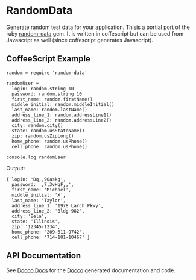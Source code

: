 # RandomData

Generate random test data for your application.  Thisis a portial port of the ruby [random-data](http://random-data.rubyforge.org/) gem.  It is written in coffescript but can be used from Javascript as well (since coffescript generates Javascript).

## CoffeeScript Example

    random = require 'random-data'
     
    randomUser = 
      login: random.string 10
      password: random.string 10
      first_name: random.firstName()
      middle_initial: random.middleInitial()
      last_name: random.lastName()
      address_line_1: random.addressLine1()
      address_line_2: random.addressLine2()
      city: random.city()
      state: random.usStateName()
      zip: random.usZipLong()
      home_phone: random.usPhone()
      cell_phone: random.usPhone()
     
    console.log randomUser

Output:

    { login: 'Dq,,9Qaskg',
      password: ',7,3vHqF,,',
      first_name: 'Michael',
      middle_initial: 'X',
      last_name: 'Taylor',
      address_line_1: '1978 Larch Pkwy',
      address_line_2: 'Bldg 982',
      city: 'Bela',
      state: 'Illinois',
      zip: '12345-1234',
      home_phone: '209-611-9742',
      cell_phone: '714-181-10467' }

## API Documentation

See [Docco Docs](./docs/RandomData.html) for the [Docco](http://jashkenas.github.com/docco) generated documentation and code.